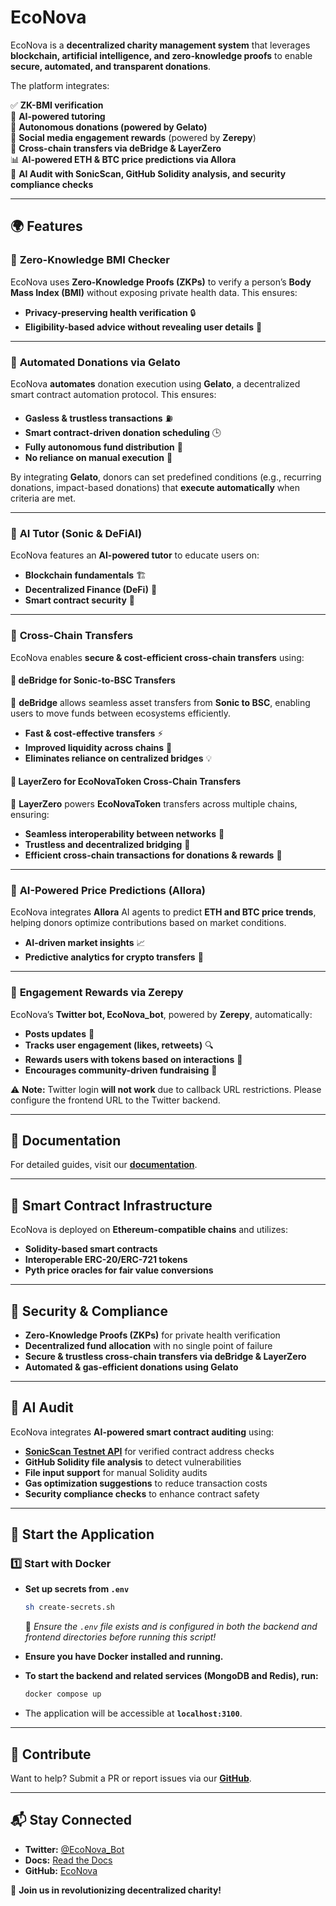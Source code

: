 # EcoNova

EcoNova is a **decentralized charity management system** that leverages **blockchain, artificial intelligence, and zero-knowledge proofs** to enable **secure, automated, and transparent donations**.

The platform integrates:

✅ **ZK-BMI verification**  
🤖 **AI-powered tutoring**  
💸 **Autonomous donations (powered by Gelato)**  
📢 **Social media engagement rewards** (powered by **Zerepy**)  
🔁 **Cross-chain transfers via deBridge & LayerZero**  
📊 **AI-powered ETH & BTC price predictions via Allora**  
🤖 **AI Audit with SonicScan, GitHub Solidity analysis, and security compliance checks**

---

## 🌍 **Features**

### 🔹 **Zero-Knowledge BMI Checker**

EcoNova uses **Zero-Knowledge Proofs (ZKPs)** to verify a person’s **Body Mass Index (BMI)** without exposing private health data. This ensures:

- **Privacy-preserving health verification** 🔒
- **Eligibility-based advice without revealing user details** 🏥

---

### 🔹 **Automated Donations via Gelato**

EcoNova **automates** donation execution using **Gelato**, a decentralized smart contract automation protocol. This ensures:

- **Gasless & trustless transactions** ⛽
- **Smart contract-driven donation scheduling** 🕒
- **Fully autonomous fund distribution** 💸
- **No reliance on manual execution** 🚀

By integrating **Gelato**, donors can set predefined conditions (e.g., recurring donations, impact-based donations) that **execute automatically** when criteria are met.

---

### 🔹 **AI Tutor (Sonic & DeFiAI)**

EcoNova features an **AI-powered tutor** to educate users on:

- **Blockchain fundamentals** 🏗️
- **Decentralized Finance (DeFi)** 💱
- **Smart contract security** 🔐

---

### 🔹 **Cross-Chain Transfers**

EcoNova enables **secure & cost-efficient cross-chain transfers** using:

#### 🔀 **deBridge for Sonic-to-BSC Transfers**

💱 **deBridge** allows seamless asset transfers from **Sonic to BSC**, enabling users to move funds between ecosystems efficiently.

- **Fast & cost-effective transfers** ⚡
- **Improved liquidity across chains** 🔄
- **Eliminates reliance on centralized bridges** 💡

#### 🔀 **LayerZero for EcoNovaToken Cross-Chain Transfers**

🌉 **LayerZero** powers **EcoNovaToken** transfers across multiple chains, ensuring:

- **Seamless interoperability between networks** 🔗
- **Trustless and decentralized bridging** 🏦
- **Efficient cross-chain transactions for donations & rewards** 💸

---

### 🔹 **AI-Powered Price Predictions (Allora)**

EcoNova integrates **Allora** AI agents to predict **ETH and BTC price trends**, helping donors optimize contributions based on market conditions.

- **AI-driven market insights** 📈
- **Predictive analytics for crypto transfers** 🧠

---

### 🔹 **Engagement Rewards via Zerepy**

EcoNova’s **Twitter bot, EcoNova_bot**, powered by **Zerepy**, automatically:

- **Posts updates** 📢
- **Tracks user engagement (likes, retweets)** 🔍
- **Rewards users with tokens based on interactions** 🎁
- **Encourages community-driven fundraising** 🤝

⚠️ **Note:** Twitter login **will not work** due to callback URL restrictions. Please configure the frontend URL to the Twitter backend.

---

## 📜 **Documentation**

For detailed guides, visit our **[documentation](https://econovadocs.vercel.app/)**.

---

## 📡 **Smart Contract Infrastructure**

EcoNova is deployed on **Ethereum-compatible chains** and utilizes:

- **Solidity-based smart contracts**
- **Interoperable ERC-20/ERC-721 tokens**
- **Pyth price oracles for fair value conversions**

---

## 🔐 **Security & Compliance**

- **Zero-Knowledge Proofs (ZKPs)** for private health verification
- **Decentralized fund allocation** with no single point of failure
- **Secure & trustless cross-chain transfers via deBridge & LayerZero**
- **Automated & gas-efficient donations using Gelato**

---

## 🤖 **AI Audit**

EcoNova integrates **AI-powered smart contract auditing** using:

- **[SonicScan Testnet API](https://api-testnet.sonicscan.org)** for verified contract address checks
- **GitHub Solidity file analysis** to detect vulnerabilities
- **File input support** for manual Solidity audits
- **Gas optimization suggestions** to reduce transaction costs
- **Security compliance checks** to enhance contract safety

---

## 🚀 **Start the Application**

### 1️⃣ **Start with Docker**

- **Set up secrets from `.env`**

  ```sh
  sh create-secrets.sh
  ```

  📌 _Ensure the `.env` file exists and is configured in both the backend and frontend directories before running this script!_

- **Ensure you have Docker installed and running.**
- **To start the backend and related services (MongoDB and Redis), run:**

  ```bash
  docker compose up
  ```

- The application will be accessible at **`localhost:3100`**.

---

## 🤝 **Contribute**

Want to help? Submit a PR or report issues via our **[GitHub](https://github.com/Imdavyking/econova/)**.

---

## 📬 **Stay Connected**

- **Twitter:** [@EcoNova_Bot](https://x.com/EcoNova_Bot)
- **Docs:** [Read the Docs](https://econovadocs.vercel.app/)
- **GitHub:** [EcoNova](https://github.com/Imdavyking/econova/)

🚀 **Join us in revolutionizing decentralized charity!**
